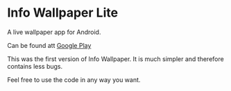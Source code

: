 Info Wallpaper Lite
===================

A live wallpaper app for Android.

Can be found att [Google Play](https://play.google.com/store/apps/details?id=com.andreashedin.infowallpaper.lite)

This was the first version of Info Wallpaper. It is much simpler and therefore contains less bugs.

Feel free to use the code in any way you want.
